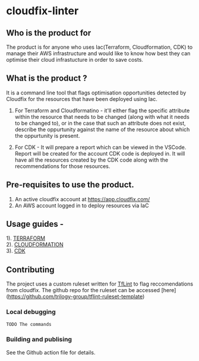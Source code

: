 # cloudfix-linter

## Who is the product for

The product is for anyone who uses Iac(Terraform, Cloudformation, CDK) to manage their AWS infrastructure and would like to know how best they can optimise their cloud infrastucture in order to save costs.

## What is the product ?

It is a command line tool that flags optimisation opportunities detected by Cloudfix for the resources that have been deployed using Iac. 
1. For Terraform and Cloudformatino - it'll either flag the specific attribute within the resource that needs to be changed (along with what it needs to be changed to), or in the case that such an attribute does not exist, describe the oppurtunity against the name of the resource about which the oppurtunity is present. 

2. For CDK - It will prepare a report which can be viewed in the VSCode. Report will be created for the account CDK code is deployed in. It will have all the resources created by the CDK code along with the recommendations for those resources.


## Pre-requisites to use the product.  
 1. An active cloudfix account at https://app.cloudfix.com/ 
 2. An AWS account logged in to deploy resources via IaC

## Usage guides - 
1). [TERRAFORM](https://github.com/trilogy-group/cloudfix-linter/blob/ReadmeUpdate/Docs/Readme.Terraform.md)    
2). [CLOUDFORMATION]()   
3). [CDK](https://github.com/trilogy-group/cloudfix-linter/blob/ReadmeUpdate/Docs/Readme.CDK.md)     


## Contributing

The project uses a custom ruleset written for [TfLint](https://github.com/terraform-linters/tflint/blob/master/docs/developer-guide/architecture.md) to flag reccomendations from cloudfix. The github repo for the ruleset can be accessed [here] (https://github.com/trilogy-group/tflint-ruleset-template)

### Local debugging
```bash
TODO The commands
```

### Building and publising
 
 See the Github action file for details.
